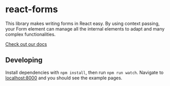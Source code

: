 # react-forms

This library makes writing forms in React easy.
By using context passing, your Form element can manage all
the internal elements to adapt and many complex functionalities.

[Check out our docs](https://hammerandchisel.github.io/discord-react-forms/)

## Developing

Install dependencies with `npm install`, then run `npm run watch`.
Navigate to [localhost:8000](http://localhost:8000) and you should see the example pages.
